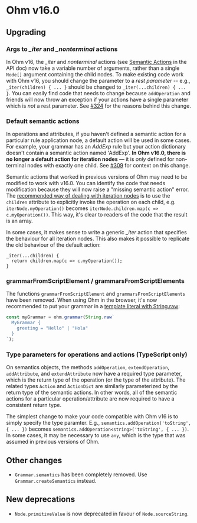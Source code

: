 # Ohm v16.0

## Upgrading

### Args to *_iter* and *_nonterminal* actions

In Ohm v16, the *_iter* and *_nonterminal_* actions (see [Semantic Actions](../api-reference.md) in the API doc) now take a variable number of arguments, rather than a single `Node[]` argument containing the child nodes. To make existing code work with Ohm v16, you should change the parameter to a _rest parameter_ -- e.g., `_iter(children) { ... }` should be changed to `_iter(...children) { ... }`. You can easily find code that needs to change because `addOperation` and friends will now throw an exception if your actions have a single parameter which is _not_ a rest parameter. See [#324](https://github.com/harc/ohm/issues/324) for the reasons behind this change.

### Default semantic actions

In operations and attributes, if you haven't defined a semantic action for a particular rule application node, a default action will be used in some cases. For example, your grammar has an _AddExp_ rule but your action dictionary doesn't contain a semantic action named 'AddExp'. **In Ohm v16.0, there is no longer a default action for iteration nodes** — it is _only_ defined for non-terminal nodes with exactly one child. See [#309](https://github.com/harc/ohm/issues/309) for context on this change.

Semantic actions that worked in previous versions of Ohm may need to be modified to work with v16.0. You can identify the code that needs modification because they will now raise a "missing semantic action" error. The [recommended way of dealing with iteration nodes](https://github.com/harc/ohm/blob/master/doc/patterns-and-pitfalls.md#iteration-nodes) is to use the `children` attribute to explicitly invoke the operation on each child, e.g. `iterNode.myOperation()` becomes `iterNode.children.map(c => c.myOperation())`. This way, it's clear to readers of the code that the result is an array.

In some cases, it makes sense to write a generic _\_iter_ action that specifies the behaviour for all iteration nodes. This also makes it possible to replicate the old behaviour of the default action:

```
_iter(...children) {
  return children.map(c => c.myOperation());
}
```

### grammarFromScriptElement / grammarsFromScriptElements

The functions `grammarFromScriptElement` and `grammarsFromScriptElements` have been removed. When using Ohm in the browser, it's now recommended to put your grammar in a [template literal with String.raw](https://developer.mozilla.org/en-US/docs/Web/JavaScript/Reference/Global_Objects/String/raw):

```js
const myGrammar = ohm.grammar(String.raw`
  MyGrammar {
    greeting = "Hello" | "Hola"
  }
`);
```

### Type parameters for operations and actions (TypeScript only)

On semantics objects, the methods `addOperation`, `extendOperation`, `addAttribute`, and `extendAttribute` now have a required type parameter, which is the return type of the operation (or the type of the attribute). The related types `Action` and `ActionDict` are similarly parameterized by the return type of the semantic actions. In other words, all of the semantic actions for a particular operation/attribute are now required to have a consistent return type.

The simplest change to make your code compatible with Ohm v16 is to simply specify the type paramter. E.g., `semantics.addOperation('toString', { ... })` becomes `semantics.addOperation<string>('toString', { ... })`. In some cases, it may be necessary to use `any`, which is the type that was assumed in previous versions of Ohm.

## Other changes

- `Grammar.semantics` has been completely removed. Use `Grammar.createSemantics` instead.

## New deprecations

- `Node.primitiveValue` is now deprecated in favour of `Node.sourceString`.
